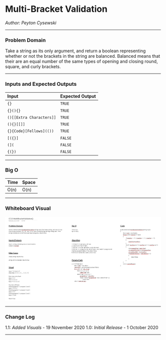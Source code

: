 # Multi-Bracket Validation

*Author: Peyton Cysewski*

---

### Problem Domain
Take a string as its only argument, and return a boolean representing whether or not the brackets in the string are balanced. Balanced means that their are an equal number of the same types of opening and closing round, square, and curly brackets.

---

### Inputs and Expected Outputs

| Input | Expected Output |
| :----------- | :----------- |
| `{}` | `TRUE` |
| `{}(){}` | `TRUE` |
| `()[[Extra Characters]]` | `TRUE` |
| `(){}[[]]` | `TRUE` |
| `{}{Code}[Fellows](())` | `TRUE` |
| `[({}]` | `FALSE` |
| `(](` | `FALSE` |
| `{(})` | `FALSE` |

---

### Big O


| Time | Space |
| :----------- | :----------- |
| O(n) | O(n) |


---


### Whiteboard Visual
![Whiteboard](./assets/whiteboard.png)


---

### Change Log
1.1: *Added Visuals* - 19 November 2020
1.0: *Initial Release* - 1 October 2020  

---